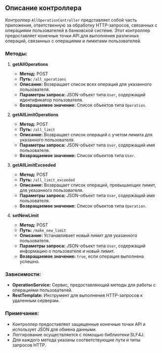 ## Описание контроллера

Контроллер `AllOperationController` представляет собой часть приложения, ответственную за обработку HTTP-запросов, связанных с операциями пользователей в банковской системе. Этот контроллер предоставляет конечные точки API для выполнения различных операций, связанных с операциями и лимитами пользователей.

### Методы:

1. **getAllOperations**
    - **Метод:** POST
    - **Путь:** `/all_operations`
    - **Описание:** Возвращает список всех операций для указанного пользователя.
    - **Параметры запроса:** JSON-объект типа `User`, содержащий идентификатор пользователя.
    - **Возвращаемое значение:** Список объектов типа `Operation`.

2. **getAllLimitOperations**
    - **Метод:** POST
    - **Путь:** `/all_limit`
    - **Описание:** Возвращает список операций с учетом лимита для указанного пользователя.
    - **Параметры запроса:** JSON-объект типа `User`, содержащий имя пользователя.
    - **Возвращаемое значение:** Список объектов типа `User`.

3. **getAllLimitExceeded**
    - **Метод:** POST
    - **Путь:** `/all_limit_exceeded`
    - **Описание:** Возвращает список операций, превышающих лимит, для указанного пользователя.
    - **Параметры запроса:** JSON-объект типа `User`, содержащий имя пользователя.
    - **Возвращаемое значение:** Список объектов типа `Operation`.

4. **setNewLimit**
    - **Метод:** POST
    - **Путь:** `/make_new_limit`
    - **Описание:** Устанавливает новый лимит для указанного пользователя.
    - **Параметры запроса:** JSON-объект типа `User`, содержащий информацию о пользователе и новый лимит.
    - **Возвращаемое значение:** `true`, если операция выполнена успешно.

### Зависимости:

- **OperationService:** Сервис, предоставляющий методы для работы с операциями пользователей.
- **RestTemplate:** Инструмент для выполнения HTTP-запросов к удаленным серверам.

### Примечания:

- Контроллер предоставляет защищенные конечные точки API и использует JSON для обмена данными.
- Логгирование осуществляется с помощью библиотеки SLF4J.
- Для каждого метода указаны соответствующие пути и типы запросов HTTP.